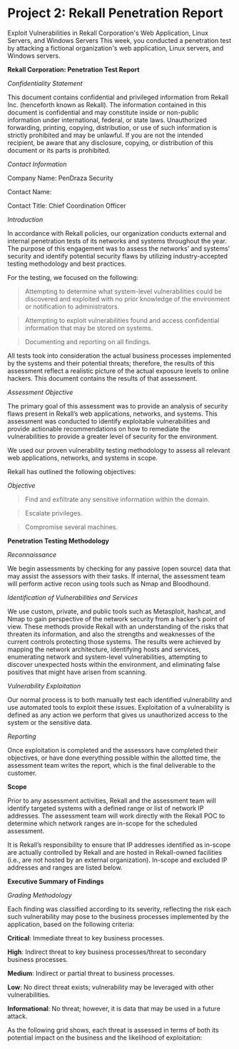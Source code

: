 # Project 2: Rekall Penetration Report

Exploit Vulnerabilities in Rekall Corporation's Web Application, Linux Servers, and Windows Servers
This week, you conducted a penetration test by attacking a fictional organization's web application, Linux servers, and Windows servers. 

**Rekall Corporation: Penetration Test Report**


_Confidentiality Statement_

This document contains confidential and privileged information from Rekall Inc. (henceforth known as Rekall). The information contained in this document is confidential and may constitute inside or non-public information under international, federal, or state laws. Unauthorized forwarding, printing, copying, distribution, or use of such information is strictly prohibited and may be unlawful. If you are not the intended recipient, be aware that any disclosure, copying, or distribution of this document or its parts is prohibited.


_Contact Information_

Company Name: PenDraza Security 

Contact Name: 

Contact Title: Chief Coordination Officer


_Introduction_

In accordance with Rekall policies, our organization conducts external and internal penetration tests of its networks and systems throughout the year. The purpose of this engagement was to assess the networks’ and systems’ security and identify potential security flaws by utilizing industry-accepted testing methodology and best practices.

For the testing, we focused on the following:

> Attempting to determine what system-level vulnerabilities could be discovered and exploited with no prior knowledge of the environment or notification to administrators.

> Attempting to exploit vulnerabilities found and access confidential information that may be stored on systems.

> Documenting and reporting on all findings.

All tests took into consideration the actual business processes implemented by the systems and their potential threats; therefore, the results of this assessment reflect a realistic picture of the actual exposure levels to online hackers. This document contains the results of that assessment.

_Assessment Objective_

The primary goal of this assessment was to provide an analysis of security flaws present in Rekall’s web applications, networks, and systems. This assessment was conducted to identify exploitable vulnerabilities and provide actionable recommendations on how to remediate the vulnerabilities to provide a greater level of security for the environment.

We used our proven vulnerability testing methodology to assess all relevant web applications, networks, and systems in scope. 

Rekall has outlined the following objectives:

_Objective_

> Find and exfiltrate any sensitive information within the domain.

> Escalate privileges.

> Compromise several machines.


**Penetration Testing Methodology**

_Reconnaissance_
 
We begin assessments by checking for any passive (open source) data that may assist the assessors with their tasks. If internal, the assessment team will perform active recon using tools such as Nmap and Bloodhound.

_Identification of Vulnerabilities and Services_

We use custom, private, and public tools such as Metasploit, hashcat, and Nmap to gain perspective of the network security from a hacker’s point of view. These methods provide Rekall with an understanding of the risks that threaten its information, and also the strengths and weaknesses of the current controls protecting those systems. The results were achieved by mapping the network architecture, identifying hosts and services, enumerating network and system-level vulnerabilities, attempting to discover unexpected hosts within the environment, and eliminating false positives that might have arisen from scanning. 

_Vulnerability Exploitation_

Our normal process is to both manually test each identified vulnerability and use automated tools to exploit these issues. Exploitation of a vulnerability is defined as any action we perform that gives us unauthorized access to the system or the sensitive data. 

_Reporting_

Once exploitation is completed and the assessors have completed their objectives, or have done everything possible within the allotted time, the assessment team writes the report, which is the final deliverable to the customer.

**Scope**

Prior to any assessment activities, Rekall and the assessment team will identify targeted systems with a defined range or list of network IP addresses. The assessment team will work directly with the Rekall POC to determine which network ranges are in-scope for the scheduled assessment. 

It is Rekall’s responsibility to ensure that IP addresses identified as in-scope are actually controlled by Rekall and are hosted in Rekall-owned facilities (i.e., are not hosted by an external organization). In-scope and excluded IP addresses and ranges are listed below. 


**Executive Summary of Findings**

_Grading Methodology_

Each finding was classified according to its severity, reflecting the risk each such vulnerability may pose to the business processes implemented by the application, based on the following criteria:

**Critical**:	 Immediate threat to key business processes.

**High**:		 Indirect threat to key business processes/threat to secondary business processes.

**Medium**:	 Indirect or partial threat to business processes. 

**Low**:		 No direct threat exists; vulnerability may be leveraged with other vulnerabilities.

**Informational**:    No threat; however, it is data that may be used in a future attack.

As the following grid shows, each threat is assessed in terms of both its potential impact on the business and the likelihood of exploitation:
